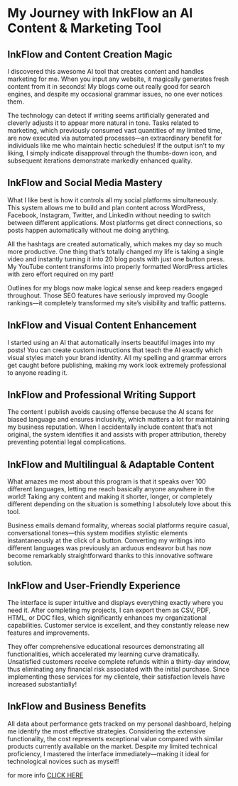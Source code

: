 # My Journey with InkFlow an AI Content & Marketing Tool 

## InkFlow and Content Creation Magic

I discovered this awesome AI tool that creates content and handles marketing for me. When you input any website, it magically generates fresh content from it in seconds! My blogs come out really good for search engines, and despite my occasional grammar issues, no one ever notices them.

The technology can detect if writing seems artificially generated and cleverly adjusts it to appear more natural in tone. Tasks related to marketing, which previously consumed vast quantities of my limited time, are now executed via automated processes—an extraordinary benefit for individuals like me who maintain hectic schedules! If the output isn’t to my liking, I simply indicate disapproval through the thumbs-down icon, and subsequent iterations demonstrate markedly enhanced quality.

## InkFlow and Social Media Mastery

What I like best is how it controls all my social platforms simultaneously. This system allows me to build and plan content across WordPress, Facebook, Instagram, Twitter, and LinkedIn without needing to switch between different applications. Most platforms get direct connections, so posts happen automatically without me doing anything.

All the hashtags are created automatically, which makes my day so much more productive. One thing that’s totally changed my life is taking a single video and instantly turning it into 20 blog posts with just one button press. My YouTube content transforms into properly formatted WordPress articles with zero effort required on my part!

Outlines for my blogs now make logical sense and keep readers engaged throughout. Those SEO features have seriously improved my Google rankings—it completely transformed my site’s visibility and traffic patterns.

## InkFlow and Visual Content Enhancement

I started using an AI that automatically inserts beautiful images into my posts! You can create custom instructions that teach the AI exactly which visual styles match your brand identity. All my spelling and grammar errors get caught before publishing, making my work look extremely professional to anyone reading it.

## InkFlow and Professional Writing Support

The content I publish avoids causing offense because the AI scans for biased language and ensures inclusivity, which matters a lot for maintaining my business reputation. When I accidentally include content that’s not original, the system identifies it and assists with proper attribution, thereby preventing potential legal complications.

## InkFlow and Multilingual & Adaptable Content

What amazes me most about this program is that it speaks over 100 different languages, letting me reach basically anyone anywhere in the world! Taking any content and making it shorter, longer, or completely different depending on the situation is something I absolutely love about this tool.

Business emails demand formality, whereas social platforms require casual, conversational tones—this system modifies stylistic elements instantaneously at the click of a button. Converting my writings into different languages was previously an arduous endeavor but has now become remarkably straightforward thanks to this innovative software solution.

## InkFlow and User-Friendly Experience

The interface is super intuitive and displays everything exactly where you need it. After completing my projects, I can export them as CSV, PDF, HTML, or DOC files, which significantly enhances my organizational capabilities. Customer service is excellent, and they constantly release new features and improvements.

They offer comprehensive educational resources demonstrating all functionalities, which accelerated my learning curve dramatically. Unsatisfied customers receive complete refunds within a thirty-day window, thus eliminating any financial risk associated with the initial purchase. Since implementing these services for my clientele, their satisfaction levels have increased substantially!

## InkFlow and Business Benefits

All data about performance gets tracked on my personal dashboard, helping me identify the most effective strategies. Considering the extensive functionality, the cost represents exceptional value compared with similar products currently available on the market. Despite my limited technical proficiency, I mastered the interface immediately—making it ideal for technological novices such as myself!

for more info [CLICK HERE](https://sites.google.com/view/ai-software-001/accueil)
